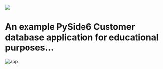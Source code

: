 ![](https://komarev.com/ghpvc/?username=hardwarewise)
# An example PySide6 Customer database application for educational purposes...

![app](https://user-images.githubusercontent.com/47283265/214950104-8aff9e2b-51b9-45ea-b348-c57f8b2970a1.png)
